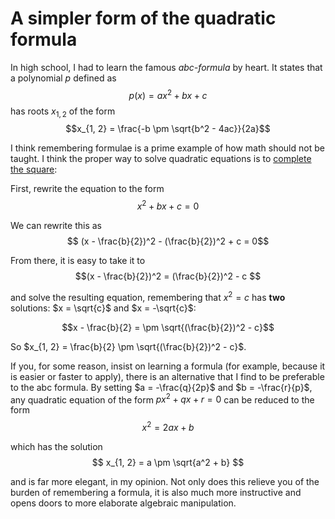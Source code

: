 ﻿# A simpler form of the quadratic formula

In high school, I had to learn the famous *abc-formula* by heart. It states that a polynomial $p$ defined as
$$p(x) = ax^2 + bx +c$$
has roots $x_{1, 2}$ of the form
$$x_{1, 2} = \frac{-b \pm \sqrt{b^2 - 4ac}}{2a}$$

I think remembering formulae is a prime example of how math should not be taught. I think the proper way to solve quadratic equations is to [complete the square](https://en.wikipedia.org/wiki/Completing_the_square):

First, rewrite the equation to the form
$$x^2 + bx + c = 0$$

We can rewrite this as
$$ (x - \frac{b}{2})^2 - (\frac{b}{2})^2 + c = 0$$

From there, it is easy to take it to
$$(x - \frac{b}{2})^2 = (\frac{b}{2})^2 - c $$

and solve the resulting equation, remembering that $x^2 = c$ has **two** solutions: $x = \sqrt{c}$ and $x = -\sqrt{c}$:

$$x - \frac{b}{2} = \pm \sqrt{(\frac{b}{2})^2 - c}$$

So $x_{1, 2} = \frac{b}{2} \pm \sqrt{(\frac{b}{2})^2 - c}$.

If you, for some reason, insist on learning a formula (for example, because it is easier or faster to apply), there is an alternative that I find to be preferable to the abc formula. By setting $a = -\frac{q}{2p}$ and $b = -\frac{r}{p}$, any quadratic equation of the form $px^2 + qx + r = 0$ can be reduced to the form
$$ x^2 = 2ax + b $$

which has the solution
$$ x_{1, 2} = a \pm \sqrt{a^2 + b} $$

and is far more elegant, in my opinion. Not only does this relieve you of the burden of remembering a formula, it is also much more instructive and opens doors to more elaborate algebraic manipulation.

